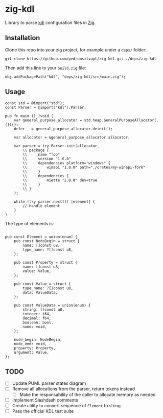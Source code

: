 # zig-kdl

Library to parse [kdl](kdl.dev) configuration files in [Zig](ziglang.org/).

## Installation

Clone this repo into your zig project, for example under a `deps/` folder:
```shell
git clone https://github.com/pedromsilvapt/zig-kdl.git ./deps/zig-kdl
```

Then add this line to your `build.zig` file:
```zig
obj.addPackagePath("kdl", "deps/zig-kdl/src/main.zig");
```

## Usage
```zig
const std = @import("std");
const Parser = @import("kdl").Parser;

pub fn main () !void {
    var general_purpose_allocator = std.heap.GeneralPurposeAllocator(.{}){};
    defer _ = general_purpose_allocator.deinit();

    var allocator = &general_purpose_allocator.allocator;

    var parser = try Parser.init(allocator,
        \\ package {
        \\     name "foo"
        \\     version "1.0.0"
        \\     dependencies platform="windows" {
        \\         winapi "1.0.0" path="./crates/my-winapi-fork"
        \\     }
        \\     dependencies {
        \\         miette "2.0.0" dev=true
        \\     }
        \\ }
    );

    while (try parser.next()) |element| {
        // Handle element
    }
}
```

The type of elements is:
```zig

pub const Element = union(enum) {
    pub const NodeBegin = struct {
        name: []const u8,
        type_name: ?[]const u8,
    };

    pub const Property = struct {
        name: []const u8,
        value: Value,
    };

    pub const Value = struct {
        type_name: ?[]const u8,
        data: ValueData,
    };

    pub const ValueData = union(enum) {
        string: []const u8,
        integer: i64,
        decimal: f64,
        boolean: bool,
        none: void,
    };

    node_begin: NodeBegin,
    node_end: void,
    property: Property,
    argument: Value,
};
```

## TODO
 - [ ] Update PUML parser states diagram
 - [ ] Remove all allocations from the parser, return tokens instead
   - [ ] Make the responsability of the caller to allocate memory as needed
 - [ ] Implement Slashdash comments
 - [ ] Create utility to convert sequence of `Element` to string
 - [ ] Pass the official KDL test suite